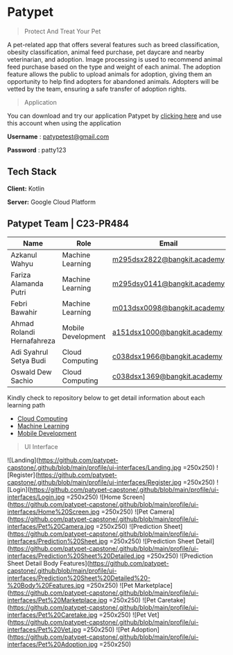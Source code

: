 # Patypet
> Protect And Treat Your Pet

A pet-related app that offers several features such as breed classification, obesity classification, animal feed purchase, pet daycare and nearby veterinarian, and adoption. Image processing is used to recommend animal feed purchase based on the type and weight of each animal. The adoption feature allows the public to upload animals for adoption, giving them an opportunity to help find adopters for abandoned animals. Adopters will be vetted by the team, ensuring a safe transfer of adoption rights.

> Application

You can download and try our application Patypet by [clicking here](https://github.com/patypet-capstone/mobiledev/releases/tag/v0.3.0-alpha) and use this account when using the application

**Username** : patypetest@gmail.com

**Password** : patty123



## Tech Stack

**Client:** Kotlin

**Server:** Google Cloud Platform


## Patypet Team | C23-PR484
| Name | Role | Email | GitHub | 
| --- | --- | --- | --- |
| Azkanul Wahyu | Machine Learning | m295dsx2822@bangkit.academy | [@azkanwhy](https://github.com/azkanwhy) |
| Fariza Alamanda Putri | Machine Learning | m295dsy0141@bangkit.academy | [@alamandaputri](https://github.com/alamandaputri) |
| Febri Bawahir | Machine Learning | m013dsx0098@bangkit.academy | [@bawahirfebri](https://github.com/bawahirfebri)|
| Ahmad Rolandi Hernafahreza | Mobile Development | a151dsx1000@bangkit.academy | [@ahmrh](https://www.github.com/ahmrh) |
| Adi Syahrul Setya Budi | Cloud Computing | c038dsx1966@bangkit.academy | [@AdiSyahrul](https://github.com/AdiSyahrul) |
| Oswald Dew Sachio | Cloud Computing | c038dsx1369@bangkit.academy | [@swalddy](https://github.com/swalddy) |


Kindly check to repository below to get detail information about each learning path
 - [Cloud Computing](https://github.com/patypet-capstone/cloudcomputing)
 - [Machine Learning](https://github.com/patypet-capstone/machinelearning)
 - [Mobile Development](https://github.com/patypet-capstone/mobiledev)

> UI Interface

![Landing](https://github.com/patypet-capstone/.github/blob/main/profile/ui-interfaces/Landing.jpg =250x250)
![Register](https://github.com/patypet-capstone/.github/blob/main/profile/ui-interfaces/Register.jpg =250x250)
![Login](https://github.com/patypet-capstone/.github/blob/main/profile/ui-interfaces/Login.jpg =250x250)
![Home Screen](https://github.com/patypet-capstone/.github/blob/main/profile/ui-interfaces/Home%20Screen.jpg =250x250)
![Pet Camera](https://github.com/patypet-capstone/.github/blob/main/profile/ui-interfaces/Pet%20Camera.jpg =250x250)
![Prediction Sheet](https://github.com/patypet-capstone/.github/blob/main/profile/ui-interfaces/Prediction%20Sheet.jpg =250x250)
![Prediction Sheet Detail](https://github.com/patypet-capstone/.github/blob/main/profile/ui-interfaces/Prediction%20Sheet%20Detailed.jpg =250x250)
![Prediction Sheet Detail Body Features](https://github.com/patypet-capstone/.github/blob/main/profile/ui-interfaces/Prediction%20Sheet%20Detailed%20-%20Body%20Features.jpg =250x250)
![Pet Marketplace](https://github.com/patypet-capstone/.github/blob/main/profile/ui-interfaces/Pet%20Marketplace.jpg =250x250)
![Pet Caretake](https://github.com/patypet-capstone/.github/blob/main/profile/ui-interfaces/Pet%20Caretake.jpg =250x250)
![Pet Vet](https://github.com/patypet-capstone/.github/blob/main/profile/ui-interfaces/Pet%20Vet.jpg =250x250)
![Pet Adoption](https://github.com/patypet-capstone/.github/blob/main/profile/ui-interfaces/Pet%20Adoption.jpg =250x250)



